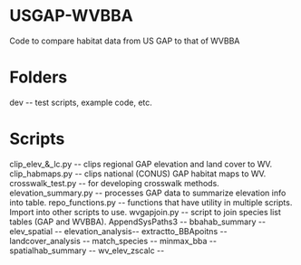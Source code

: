 # USGAP-WVBBA
Code to compare habitat data from US GAP to that of WVBBA

# Folders
dev -- test scripts, example code, etc.

# Scripts
clip_elev_&_lc.py -- clips regional GAP elevation and land cover to WV.
clip_habmaps.py -- clips national (CONUS) GAP habitat maps to WV.
crosswalk_test.py -- for developing crosswalk methods.
elevation_summary.py -- processes GAP data to summarize elevation info into table.
repo_functions.py -- functions that have utility in multiple scripts.  Import into other scripts to use.
wvgapjoin.py -- script to join species list tables (GAP and WVBBA).
AppendSysPaths3 -- 
bbahab_summary --
elev_spatial -- 
elevation_analysis--
extractto_BBApoitns --
landcover_analysis --
match_species --
minmax_bba --
spatialhab_summary --
wv_elev_zscalc --